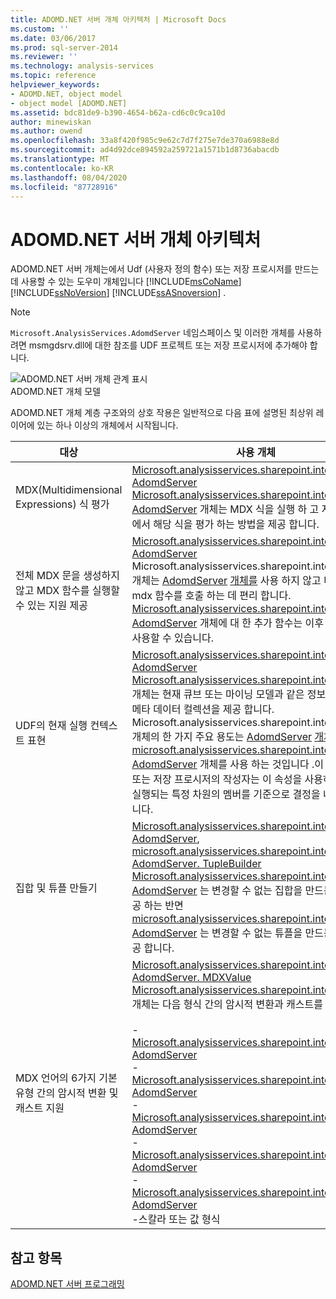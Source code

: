 ```yaml
---
title: ADOMD.NET 서버 개체 아키텍처 | Microsoft Docs
ms.custom: ''
ms.date: 03/06/2017
ms.prod: sql-server-2014
ms.reviewer: ''
ms.technology: analysis-services
ms.topic: reference
helpviewer_keywords:
- ADOMD.NET, object model
- object model [ADOMD.NET]
ms.assetid: bdc81de9-b390-4654-b62a-cd6c0c9ca10d
author: minewiskan
ms.author: owend
ms.openlocfilehash: 33a8f420f985c9e62c7d7f275e7de370a6988e8d
ms.sourcegitcommit: ad4d92dce894592a259721a1571b1d8736abacdb
ms.translationtype: MT
ms.contentlocale: ko-KR
ms.lasthandoff: 08/04/2020
ms.locfileid: "87728916"
---
```

# <a name="adomdnet-server-object-architecture"></a>ADOMD.NET 서버 개체 아키텍처
  ADOMD.NET 서버 개체는에서 Udf (사용자 정의 함수) 또는 저장 프로시저를 만드는 데 사용할 수 있는 도우미 개체입니다 [!INCLUDE[msCoName](../../includes/msconame-md.md)] [!INCLUDE[ssNoVersion](../../includes/ssnoversion-md.md)] [!INCLUDE[ssASnoversion](../../includes/ssasnoversion-md.md)] .  
  
> [!NOTE]  
>  `Microsoft.AnalysisServices.AdomdServer` 네임스페이스 및 이러한 개체를 사용하려면 msmgdsrv.dll에 대한 참조를 UDF 프로젝트 또는 저장 프로시저에 추가해야 합니다.  
  
 ![ADOMD.NET 서버 개체 관계 표시](../../analysis-services/dev-guide/media/adomdnetserverobjectmodel.gif "ADOMD.NET 서버 개체 관계 표시")  
ADOMD.NET 개체 모델  
  
 ADOMD.NET 개체 계층 구조와의 상호 작용은 일반적으로 다음 표에 설명된 최상위 레이어에 있는 하나 이상의 개체에서 시작됩니다.  
  
|대상|사용 개체|  
|--------|---------------------|  
|MDX(Multidimensional Expressions) 식 평가|[Microsoft.analysisservices.sharepoint.integration.dll. AdomdServer](/previous-versions/sql/sql-server-2014/ms143609(v=sql.120))<br /> [Microsoft.analysisservices.sharepoint.integration.dll AdomdServer](/previous-versions/sql/sql-server-2014/ms143609(v=sql.120)) 개체는 MDX 식을 실행 하 고 지정 된 튜플에서 해당 식을 평가 하는 방법을 제공 합니다.|  
|전체 MDX 문을 생성하지 않고 MDX 함수를 실행할 수 있는 지원 제공|[Microsoft.analysisservices.sharepoint.integration.dll. AdomdServer](/previous-versions/sql/sql-server-2014/ms143616(v=sql.120))<br /> Microsoft.analysisservices.sharepoint.integration.dll 개체는 [AdomdServer](/previous-versions/sql/sql-server-2014/ms143616(v=sql.120)) [개체를](/previous-versions/sql/sql-server-2014/ms143609(v=sql.120)) 사용 하지 않고 미리 정의 된 mdx 함수를 호출 하는 데 편리 합니다. [Microsoft.analysisservices.sharepoint.integration.dll AdomdServer](/previous-versions/sql/sql-server-2014/ms143616(v=sql.120)) 개체에 대 한 추가 함수는 이후 릴리스에서 사용할 수 있습니다.|  
|UDF의 현재 실행 컨텍스트 표현|[Microsoft.analysisservices.sharepoint.integration.dll. AdomdServer](/previous-versions/sql/sql-server-2014/ms143353(v=sql.120))<br /> [Microsoft.analysisservices.sharepoint.integration.dll](/previous-versions/sql/sql-server-2014/ms143353(v=sql.120)) 개체는 현재 큐브 또는 마이닝 모델과 같은 정보와 다양 한 메타 데이터 컬렉션을 제공 합니다. Microsoft.analysisservices.sharepoint.integration.dll 개체의 한 가지 주요 용도는 [AdomdServer](/previous-versions/sql/sql-server-2014/ms143353(v=sql.120)) [개체의](/previous-versions/sql/sql-server-2014/ms143578(v=sql.120)) [microsoft.analysisservices.sharepoint.integration.dll. AdomdServer](/previous-versions/sql/sql-server-2014/ms137044(v=sql.120)) 개체를 사용 하는 것입니다 .이 속성은 UDF 또는 저장 프로시저의 작성자는 이 속성을 사용하여 쿼리가 실행되는 특정 차원의 멤버를 기준으로 결정을 내릴 수 있습니다.|  
|집합 및 튜플 만들기|[Microsoft.analysisservices.sharepoint.integration.dll AdomdServer](/previous-versions/sql/sql-server-2014/ms144510(v=sql.120)), [microsoft.analysisservices.sharepoint.integration.dll. AdomdServer. TupleBuilder](/previous-versions/sql/sql-server-2014/ms145407(v=sql.120))<br /> [Microsoft.analysisservices.sharepoint.integration.dll AdomdServer](/previous-versions/sql/sql-server-2014/ms144510(v=sql.120)) 는 변경할 수 없는 집합을 만드는 방법을 제공 하는 반면 [microsoft.analysisservices.sharepoint.integration.dll. AdomdServer](/previous-versions/sql/sql-server-2014/ms145407(v=sql.120)) 는 변경할 수 없는 튜플을 만드는 방법을 제공 합니다.|  
|MDX 언어의 6가지 기본 유형 간의 암시적 변환 및 캐스트 지원|[Microsoft.analysisservices.sharepoint.integration.dll. AdomdServer. MDXValue](/previous-versions/sql/sql-server-2014/ms143573(v=sql.120))<br /> [Microsoft.analysisservices.sharepoint.integration.dll](/previous-versions/sql/sql-server-2014/ms143573(v=sql.120)) 개체는 다음 형식 간의 암시적 변환과 캐스트를 제공 합니다.<br /><br /> -   [Microsoft.analysisservices.sharepoint.integration.dll. AdomdServer](/previous-versions/sql/sql-server-2014/ms143578(v=sql.120))<br />-   [Microsoft.analysisservices.sharepoint.integration.dll. AdomdServer](/previous-versions/sql/sql-server-2014/ms143581(v=sql.120))<br />-   [Microsoft.analysisservices.sharepoint.integration.dll. AdomdServer](/previous-versions/sql/sql-server-2014/ms143820(v=sql.120))<br />-   [Microsoft.analysisservices.sharepoint.integration.dll. AdomdServer](/previous-versions/sql/sql-server-2014/ms145330(v=sql.120))<br />-   [Microsoft.analysisservices.sharepoint.integration.dll. AdomdServer](/previous-versions/sql/sql-server-2014/ms144530(v=sql.120))<br />-스칼라 또는 값 형식|  
  
## <a name="see-also"></a>참고 항목  
 [ADOMD.NET 서버 프로그래밍](https://docs.microsoft.com/bi-reference/adomd/multidimensional-models-adomd-net-server/adomd-net-server-programming)  
  
  
